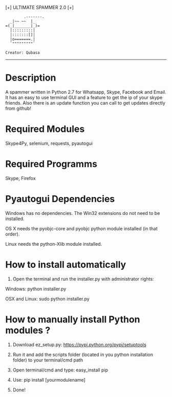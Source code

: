 [+] ULTIMATE SPAMMER 2.0 [+]

            .-------.
      _|~~ ~~  |_
    =(_|_______|_)=
      |:::::::::|
      |:::::::[]|
      |o=======.|
      `"""""""""`

    Creator: Qubasa

-------------------------------

# Description
A spammer written in Python 2.7 for Whatsapp, Skype, Facebook and Email.
It has an easy to use terminal GUI and a feature to get the ip of your skype friends.
Also there is an update function you can call to get updates directly from github!

# Required Modules
Skype4Py,
selenium,
requests,
pyautogui

# Required Programms
Skype,
Firefox

# Pyautogui Dependencies
Windows has no dependencies. The Win32 extensions do not need to be installed.

OS X needs the pyobjc-core and pyobjc python module installed (in that order).

Linux needs the python-Xlib module installed.

# How to install automatically
1) Open the terminal and run the installer.py with administrator rights:

Windows: python installer.py

OSX and Linux: sudo python installer.py

# How to manually install Python modules ?
1) Download ez_setup.py: https://pypi.python.org/pypi/setuptools

2) Run it and add the scripts folder (located in you python installation folder) to your terminal/cmd path

3) Open terminal/cmd and type: easy_install pip

4) Use: pip install [yourmodulename]

5) Done!
